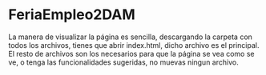 # FeriaEmpleo2DAM
La manera de visualizar la página es sencilla, descargando la carpeta con todos los archivos, tienes que abrir index.html,
dicho archivo es el principal. El resto de archivos son los necesarios para que la página se vea como se ve, o tenga las
funcionalidades sugeridas, no muevas ningun archivo.